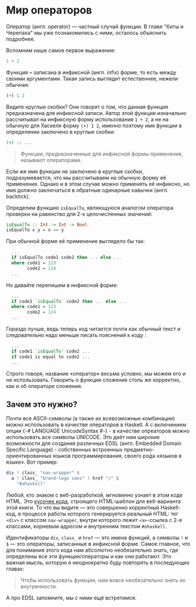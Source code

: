 # Мир операторов

Оператор (англ. operator) &mdash; частный случай функции. В главе "Киты и Черепаха" мы уже познакомились с ними, осталось объяснить подробнее.

Вспомним наше самое первое выражение:

```haskell
1 + 2
```

Функция `+` записана в инфиксной (англ. infix) форме, то есть между своими аргументами. Такая запись выглядит естественнее, нежели обычная:

```haskell
(+) 1 2
```

Видите круглые скобки? Они говорят о том, что данная функция предназначена для инфиксной записи. Автор этой функции изначально рассчитывал на инфиксную форму использования `1 + 2`, а не на обычную для Хаскеля форму `(+) 1 2`, именно поэтому имя функции в определении заключено в круглые скобки:

```haskell
(+) :: ...
```

> Функции, предназначенные для инфиксной формы применения, называют операторами.

Если же имя функции не заключено в круглые скобки, подразумевается, что мы рассчитываем на обычную форму её применения. Однако и в этом случае можно применять её инфиксно, но имя должно заключаться в обратные одинарные кавычки (англ. backtick).

Определим функцию `isEqualTo`, являющуюся аналогом оператора проверки на равенство для 2-х целочисленных значений:

```haskell
isEqualTo :: Int -> Int -> Bool
isEqualTo x y = x == y
```

При обычной форме её применение выглядело бы так:

```haskell
  ...
  if isEqualTo code1 code2 then ... else ...
  where code1 = 123
        code2 = 124
  ...
```

Но давайте перепишем в инфиксной форме:

```haskell
  ...
  if code1 `isEqualTo` code2 then ... else ...
  where code1 = 123
        code2 = 124
  ...
```

Гораздо лучше, ведь теперь код читается почти как обычный текст и следовательно надо меньше писать пояснений к коду :

```haskell
  ...
  if code1 `isEqualTo` code2 ...
  if code1 is equal to code2 ...
  ...
```

Строго говоря, название &laquo;оператор&raquo; весьма условно, мы можем его и не использовать. Говорить о функции сложения столь же корректно, как и об операторе сложения.

## Зачем это нужно?

Почти все ASCII-символы (а также их всевозможные комбинации) можно использовать в качестве операторов в Haskell. 
А с включением опции {-# LANGUAGE UnicodeSyntax #-} - в качестве опреаторов можно использовать все символы UNICODE.
Это даёт нам широкие возможности для создания различных EDSL (англ. Embedded Domain Specific Language) - собственных встроенных предметно-ориентированных языков программирования, своего рода &laquo;языков в языке&raquo;. Вот пример:

```haskell
div ! class_ "nav-wrapper" $
  a ! class_ "brand-logo sans" ! href "/" $
    "#ohaskell"
```

Любой, кто знаком с веб-разработкой, мгновенно узнает в этом коде HTML. Это [кусочек кода](https://github.com/denisshevchenko/ohaskell.guide/blob/master/src/CreateHtmlTemplates.hs#L56), строящего HTML-шаблон для веб-варианта этой книги. То что вы видите &mdash; это совершенно корректный Haskell-код, в процессе работы которого генерируется реальный HTML: тег `<div>` с классом `nav-wrapper`, внутри которого лежит `<a>`-ссылка с 2-я классами, корневым адресом и внутренним текстом `#ohaskell`.

Идентификаторы `div`, `class_` и `href` &mdash; это имена функций, а символы `!` и `$` &mdash; это операторы, записанные в инфиксной форме. Самое главное, что для понимания этого кода нам абсолютно необязательно знать, где определены все эти функции/операторы и как они работают. Это важная мысль, которую я неоднократно буду повторять в последующих главах:

> Чтобы использовать функции, нам вовсе необязательно знать их внутренности.

А про EDSL запомните, мы с ними ещё встретимся.

